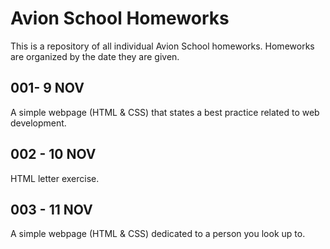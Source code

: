 # Avion School Homeworks
This is a repository of all individual Avion School homeworks. Homeworks are organized by the date they are given.

## 001- 9 NOV
A simple webpage (HTML & CSS) that states a best practice related to web development.
## 002 - 10 NOV
HTML letter exercise.
## 003 - 11 NOV
A simple webpage (HTML & CSS) dedicated to a person you look up to.